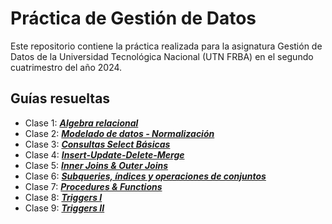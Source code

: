 # Práctica de Gestión de Datos
Este repositorio contiene la práctica realizada para la asignatura Gestión de Datos de la Universidad Tecnológica Nacional (UTN FRBA) en el segundo cuatrimestro del año 2024.

## Guías resueltas
- Clase 1: [***Algebra relacional***](<practicas-resueltas/practica-clase-1.md>)
- Clase 2: [***Modelado de datos - Normalización***](<practicas-resueltas/practica-clase-2.puml>)
- Clase 3: [***Consultas Select Básicas***](<practicas-resueltas/practica-clase-3.md>)
- Clase 4: [***Insert-Update-Delete-Merge***](<practicas-resueltas/practica-clase-4.md>)
- Clase 5: [***Inner Joins & Outer Joins***](<practicas-resueltas/practica-clase-5.md>)
- Clase 6: [***Subqueries, índices y operaciones de conjuntos***](<practicas-resueltas/practica-clase-6.md>)
- Clase 7: [***Procedures & Functions***](<practicas-resueltas/practica-clase-7.md>)
- Clase 8: [***Triggers I***](<practicas-resueltas/practica-clase-8.md>)
- Clase 9: [***Triggers II***](<practicas-resueltas/practica-clase-8.md>)
